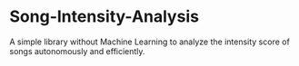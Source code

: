 # Song-Intensity-Analysis
 A simple library without Machine Learning to analyze the intensity score of songs autonomously and efficiently. 

